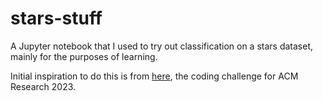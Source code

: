 # stars-stuff

A Jupyter notebook that I used to try out classification on a stars dataset, mainly for the purposes of learning.

Initial inspiration to do this is from [here](https://github.com/ACM-Research/coding-challenge-2023-spring), the coding challenge for ACM Research 2023.
